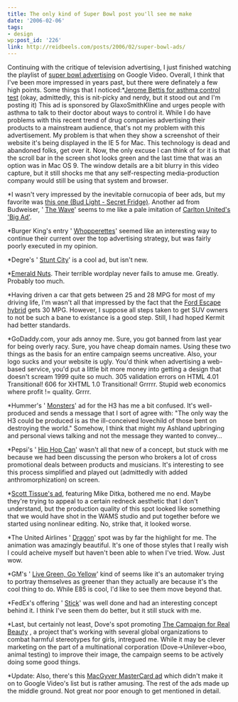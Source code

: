 ```yaml
---
title: The only kind of Super Bowl post you'll see me make
date: '2006-02-06'
tags:
- design
wp:post_id: '226'
link: http://reidbeels.com/posts/2006/02/super-bowl-ads/
---
```


Continuing with the critique of television advertising, I just finished watching the playlist of 
[super bowl advertising](http://video.google.com/superbowl.html) on Google Video. Overall, I think that I've been more impressed in years past, but there were definately a few high points. Some things that I noticed:*[Jerome Bettis for asthma control test](http://video.google.com/videoplay?docid=-8713135749360800084)
(okay, admittedly, this is nit-picky and nerdy, but it stood out and I'm posting it) This ad is sponsored by GlaxoSmithKline and urges people with asthma to talk to their doctor about ways to control it. While I do have problems with this recent trend of drug companies advertising their products to a mainstream audience, that's not my problem with this advertisement. My problem is that when they show a screenshot of their website it's being displayed in the IE 5 for Mac. This technology is dead and abandoned folks, get over it. Now, the only excuse I can think of for it is that the scroll bar in the screen shot looks green and the last time that was an option was in Mac OS 9. The window details are a bit blurry in this video capture, but it still shocks me that any self-respecting media-production company would still be using that system and browser.

	
*I wasn't very impressed by the inevitable cornucopia of beer ads, but my favorite was 
[this one (Bud Light - Secret Fridge)](http://video.google.com/videoplay?docid=8248766101102341416). Another ad from Budweiser, '
[The Wave](http://video.google.com/videoplay?docid=58624158025167369)' seems to me like a pale imitation of 
[Carlton United's 'Big Ad'](http://www.bigad.com.au/).

	
*Burger King's entry '
[Whopperettes](http://video.google.com/videoplay?docid=-4186888463242782209)' seemed like an interesting way to continue their current over the top advertising strategy, but was fairly poorly executed in my opinion.

	
*Degre's '
[Stunt City](http://video.google.com/videoplay?docid=-2460944945363859076)' is a cool ad, but isn't new.

	
*[Emerald Nuts](http://video.google.com/videoplay?docid=6457124400286611288). Their terrible wordplay never fails to amuse me. Greatly. Probably too much.

	
*Having driven a car that gets between 25 and 28 MPG for most of my driving life, I'm wasn't all that impressed by the fact that the 
[Ford Escape hybrid](http://video.google.com/videoplay?docid=7372950930856015507) gets 30 MPG. However, I suppose all steps taken to get SUV owners to not be such a bane to existance is a good step. Still, I had hoped Kermit had better standards.

	
*GoDaddy.com, your ads annoy me. Sure, you got banned from last year for being overly racy. Sure, you have cheap domain names. Using these two things as the basis for an entire campaign seems uncreative. Also, your logo sucks and your website is ugly. You'd think when advertising a web-based service, you'd put a little bit more money into getting a design that doesn't scream 1999 quite so much. 305 validation errors on HTML 4.01 Transitional! 606 for XHTML 1.0 Transitional! Grrrrr. Stupid web economics where profit != quality. Grrrr.

	
*Hummer's '
[Monsters](http://video.google.com/videoplay?docid=-6547777336881961043)' ad for the H3 has me a bit confused. It's well-produced and sends a message that I sort of agree with: "The only way the H3 could be produced is as the ill-conceived lovechild of those bent on destroying the world." Somehow, I think that might my Ashland upbringing and personal views talking and not the message they wanted to convey...

	
*Pepsi's '
[Hip Hop Can](http://video.google.com/videoplay?docid=-4449065816181299003)' wasn't all that new of a concept, but stuck with me because we had been discussing the person who brokers a lot of cross promotional deals between products and musicians. It's interesting to see this process simplified and played out (admittedly with added anthromorphization) on screen.

	
*[Scott Tissue's ad](http://video.google.com/videoplay?docid=-8439421313260237557), featuring Mike Ditka, bothered me no end. Maybe they're trying to appeal to a certain redneck aesthetic that I don't understand, but the production quality of this spot looked like something that we would have shot in the WAMS studio and put together before we started using nonlinear editing. No, strike that, it looked worse.

	
*The United Airlines '
[Dragon](http://video.google.com/videoplay?docid=-869456739285384156)' spot was by far the highlight for me. The animation was amazingly beautiful. It's one of those styles that I really wish I could acheive myself but haven't been able to when I've tried. Wow. Just wow.

	
*GM's '
[Live Green, Go Yellow](http://video.google.com/videoplay?docid=8631642079881718613)' kind of seems like it's an automaker trying to portray themselves as greener than they actually are because it's the cool thing to do. While E85 is cool, I'd like to see them move beyond that.

	
*FedEx's offering '
[Stick](http://video.google.com/videoplay?docid=-8181801990250175607)' was well done and had an interesting concept behind it. I think I've seen them do better, but it still stuck with me.

	
*Last, but certainly not least, Dove's spot promoting 
[The Campaign for Real Beauty](http://video.google.com/videoplay?docid=1731400614466797113) , a project that's working with several global organizations to combat harmful stereotypes for girls, intregued me. While it may be clever marketing on the part of a multinational corporation (Dove->Unilever->boo, animal testing) to improve their image, the campaign seems to be actively doing some good things.

	
*Update: Also, there's this 
[MacGyver MasterCard ad](http://priceless.com/film/worldpremiere.html) which didn't make it on to Google Video's list but is rather amusing.
The rest of the ads made up the middle ground. Not great nor poor enough to get mentioned in detail.
